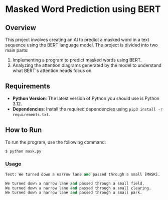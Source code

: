 # Masked Word Prediction using BERT

## Overview

This project involves creating an AI to predict a masked word in a text sequence using the BERT language model. The project is divided into two main parts:
1. Implementing a program to predict masked words using BERT.
2. Analyzing the attention diagrams generated by the model to understand what BERT's attention heads focus on.

## Requirements

- **Python Version**: The latest version of Python you should use is Python 3.12.
- **Dependencies**: Install the required dependencies using `pip3 install -r requirements.txt`.

## How to Run

To run the program, use the following command:

```sh
$ python mask.py
```
### Usage
```py
Text: We turned down a narrow lane and passed through a small [MASK].

We turned down a narrow lane and passed through a small field.
We turned down a narrow lane and passed through a small clearing.
We turned down a narrow lane and passed through a small park.

```
